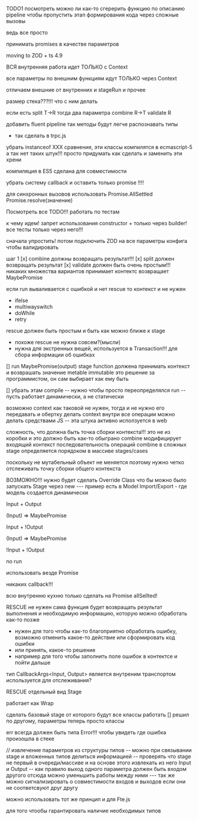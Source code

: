 TODO1
посмотреть можно ли как-то сгерерить функцию по описанию pipeline
чтобы пропустить этап формирования кода через сложные вызовы

ведь все просто

принимать promises в качестве параметров

moving to ZOD + ts 4.9

ВСЯ внутренняя работа идет ТОЛЬКО с Context

все параметры по внешним функциям идут ТОЛЬКО через Context

отличаем внешние от внутренних
и stageRun и прочее

размер стека???!!! что с ним делать

если есть
split T->R
тогда два параметра
combine R->T
validate R

добавить fluent pipeline так методы будут легче распознавать типы

- так сделать в trpc.js

убрать instanceof XXX сравнения, эти классы компилятся в ecmascript-5 а так нет таких штук!!! просто придумать как сделать и заменить эти хрени

компиляция в ES5 сделана для совместимости

убрать систему callback и оставить только promise !!!!

для синхронных вызовов использовать
Promise.AllSettled Promise.resolve(значение)

Посмотреть все TODO!!!
работать по тестам

к чему идем!
запрет использования constructor + только через builder!
все тесты только через него!!!

сначала упростить! потом подключить ZOD на все параметры конфига чтобы валидировать

шаг 1
[x] combine должны возвращать результат!!!
[x] split должен возвращать результат
[x] validate должен быть очень простым!!! никаких множества вариантов принимает контектс возвращает MaybePromise<boolean>

если run вываливается с ошибкой и нет rescue то контекст и не нужен

- ifelse
- multiwayswitch
- doWhile
- retry

rescue должен быть простым и быть как можно ближе к stage

- похоже rescue не нужна совсем?(мысли)
- нужна для экстренных вещей, используется в Transaction!!! для сбора информации об ошибках

[] run MaybePromise(output)
stage function должена принимать контекст и возврашать значение
metable immutable это решение за программистом, он сам выбирает как ему быть

[] убрать этам compile
-- нужно чтобы просто переопределялся run
-- пусть работает динамически, а не статически

возможно context как таковой не нужен, тогда и не нужно его передавать и обертку делать context внутри
все операции можно делать средствами JS
-- эта штука активно исползуется в web

сложность, что должна быть точка сборки контекста!!! это не из коробки и это должно быть как-то обыграно
combine модифицирует входящий контекст
последовательность операций combine в сложных stage определяется порядоком в массиве stages/cases

поскольку не мутабельный объект не меняется поэтому нужно четко отслеживать точку сборки общего контекста

ВОЗМОЖНО!!! нужно будет сделать Override Class
что бы можно было запускать Stage через new
--- пример есть в Model Import/Export - где модель создается динамически

Input + Output

(Input) => MaybePromise<Output>

Input + !Output

(Input) => MaybePromise<void>

!Input + !Output

no run

использовать везде Promise

никаких callback!!!

всю внутренню кухню только сделать на Promise allSellted!

RESCUE не нужен сама функция будет возвращать результат выполнения и необходимую информацию, которую можно обработать как-то позже

- нужен для того чтобы как-то благоприятно обработать ошибку, возможно отменить какое-то действие или сформировать код ошибки
- или принять, какое-то решение
- например для того чтобы заполнить поле ошибок в контектсе и пойти дальше

тип CallbackArgs<Input, Output> является внутреним транспортом используется для отслеживания?

RESCUE отдельный вид Stage

работает как Wrap

сделать базовый stage от которого будут все классы работать
[] решил по другому, параметры теперь просто классы

err всегда должен быть типа Error!!!
чтобы увидеть где ошибка произошла в стеке

//
извлечение параметров из структуры типов
-- можно при связывании stage и вложенных типов делиться информацией
-- проверять что stage не первый в очереди/массиве и на основе этого извлекать из него Input и Output
-- как правило выход одного параметра должен быть входом другого
отсюда можно уменьшить работы между ними
--- так же можно сигнализировать о совместимости входов и выходов если они не соответсвуют друг другу

можно использовать тот же принцип и для Fte.js

для того чтообы гарантировать наличие необходимых типов
